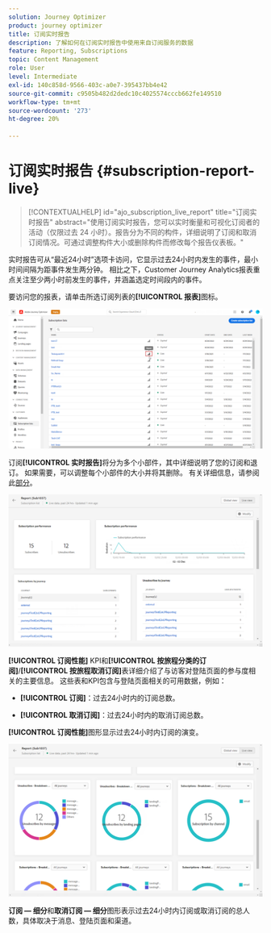 ```yaml
---
solution: Journey Optimizer
product: journey optimizer
title: 订阅实时报告
description: 了解如何在订阅实时报告中使用来自订阅服务的数据
feature: Reporting, Subscriptions
topic: Content Management
role: User
level: Intermediate
exl-id: 140c858d-9566-403c-a0e7-395437bb4e42
source-git-commit: c9505b482d2dedc10c4025574cccb662fe149510
workflow-type: tm+mt
source-wordcount: '273'
ht-degree: 20%

---
```


# 订阅实时报告 {#subscription-report-live}

>[!CONTEXTUALHELP]
>id="ajo_subscription_live_report"
>title="订阅实时报告"
>abstract="使用订阅实时报告，您可以实时衡量和可视化订阅者的活动（仅限过去 24 小时）。报告分为不同的构件，详细说明了订阅和取消订阅情况。可通过调整构件大小或删除构件而修改每个报告仪表板。"

实时报告可从“最近24小时”选项卡访问，它显示过去24小时内发生的事件，最小时间间隔为距事件发生两分钟。 相比之下，Customer Journey Analytics报表重点关注至少两小时前发生的事件，并涵盖选定时间段内的事件。

要访问您的报表，请单击所选订阅列表的&#x200B;**[!UICONTROL 报表]**&#x200B;图标。

![](assets/subscription_report_7.png)

订阅&#x200B;**[!UICONTROL 实时报告]**&#x200B;将分为多个小部件，其中详细说明了您的订阅和退订。 如果需要，可以调整每个小部件的大小并将其删除。 有关详细信息，请参阅此[部分](live-report.md)。

![](assets/subscription_report_3.png)

**[!UICONTROL 订阅性能]** KPI和&#x200B;**[!UICONTROL 按旅程分类的订阅]**/**[!UICONTROL 按旅程取消订阅]**&#x200B;表详细介绍了与访客对登陆页面的参与度相关的主要信息。 这些表和KPI包含与登陆页面相关的可用数据，例如：

* **[!UICONTROL 订阅]**：过去24小时内的订阅总数。

* **[!UICONTROL 取消订阅]**：过去24小时内的取消订阅总数。

**[!UICONTROL 订阅性能]**&#x200B;图形显示过去24小时内订阅的演变。

![](assets/subscription_report_4.png)

**订阅 — 细分**&#x200B;和&#x200B;**取消订阅 — 细分**&#x200B;图形表示过去24小时内订阅或取消订阅的总人数，具体取决于消息、登陆页面和渠道。
